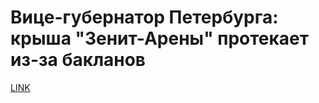 # Вице-губернатор Петербурга: крыша "Зенит-Арены" протекает из-за бакланов



[LINK](https://varlamov.ru/2522673.html)